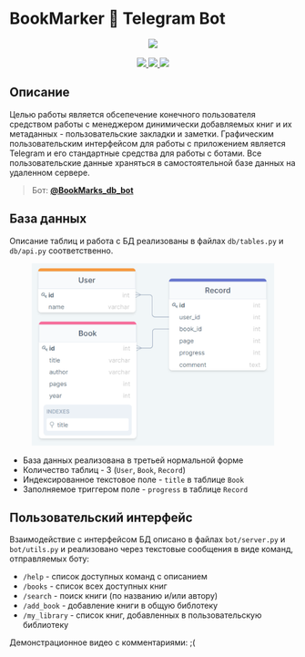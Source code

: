 # BookMarker :closed_book: Telegram Bot 
<p align="center"><img src="img/bender_dance.gif" height=250/></p>
<p align="center">
    <a href="https://www.python.org/">
        <img src="https://img.shields.io/badge/runs%20on-python-9da">
    </a>
    <a href="https://www.sqlalchemy.org/">
        <img src="https://img.shields.io/badge/runs%20on-sqlalchemy-ffa">
    </a>
    <a href="https://telegram.org">
        <img src="https://img.shields.io/badge/runs%20on-telegram-9cf">
    </a>
</p>

## Описание

Целью работы является обсепечение конечного пользователя средством работы с менеджером  динимически добавляемых книг и их метаданных - пользовательские закладки и заметки. Графическим пользовательским интерфейсом для работы с приложением является Telegram и его стандартные средства для работы с ботами. Все пользовательские данные храняться в самостоятельной базе данных на удаленном сервере.

> Бот: [**@BookMarks_db_bot**](https://t.me/BookMarks_db_bot) 

## База данных

Описание таблиц и работа с БД реализованы в файлах `db/tables.py` и `db/api.py` соответственно.

<p align="center">
    <img src="img/bd.png" height=320/>
</p>

- База данных реализована в третьей нормальной форме
- Количество таблиц - 3 (`User`, `Book`, `Record`)
- Индексированное текстовое поле - `title` в таблице `Book`
- Заполняемое триггером поле - `progress` в таблице `Record`

## Пользовательский интерфейс

Взаимодействие с интерфейсом БД описано в файлах `bot/server.py` и `bot/utils.py` и реализовано через текстовые сообщения в виде команд, отправляемых боту:

- `/help` - список доступных команд с описанием
- `/books` - список всех доступных книг
- `/search` - поиск книги (по названию и/или автору)
- `/add_book` - добавление книги в общую библотеку
- `/my_library` - список книг, добавленных в пользовательскую библиотеку

Демонстрационное видео с комментариями: ;(
